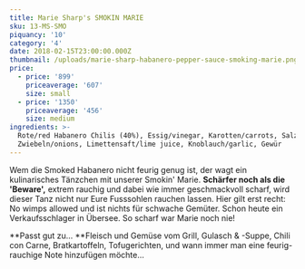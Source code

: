 ```yaml
---
title: Marie Sharp's SMOKIN MARIE
sku: 13-MS-SMO
piquancy: '10'
category: '4'
date: 2018-02-15T23:00:00.000Z
thumbnail: /uploads/marie-sharp-habanero-pepper-sauce-smoking-marie.png
price:
  - price: '899'
    priceaverage: '607'
    size: small
  - price: '1350'
    priceaverage: '456'
    size: medium
ingredients: >-
  Rote/red Habanero Chilis (40%), Essig/vinegar, Karotten/carrots, Salz/salt,
  Zwiebeln/onions, Limettensaft/lime juice, Knoblauch/garlic, Gewür
---
```

Wem die Smoked Habanero nicht feurig genug ist, der wagt ein kulinarisches Tänzchen mit unserer Smokin' Marie. **Schärfer noch als die 'Beware',** extrem rauchig und dabei wie immer geschmackvoll scharf, wird dieser Tanz nicht nur Eure Fusssohlen rauchen lassen. Hier gilt erst recht: No wimps allowed und ist nichts für schwache Gemüter. Schon heute ein Verkaufsschlager in Übersee. So scharf war Marie noch nie! 



**Passt gut zu... **Fleisch und Gemüse vom Grill, Gulasch & -Suppe, Chili con Carne, Bratkartoffeln, Tofugerichten, und wann immer man eine feurig-rauchige Note hinzufügen möchte...
